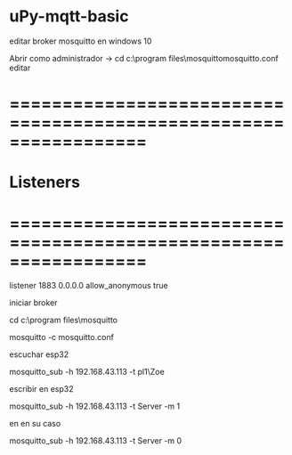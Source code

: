 # uPy-mqtt-basic

editar broker mosquitto en windows 10

Abrir como administrador -> cd c:\program files\mosquittomosquitto.conf
editar
# =================================================================
# Listeners
# =================================================================
listener 1883 0.0.0.0
allow_anonymous true

iniciar broker

cd c:\program files\mosquitto

mosquitto -c mosquitto.conf

escuchar esp32

mosquitto_sub -h 192.168.43.113 -t pl1\Zoe

escribir en esp32

mosquitto_sub -h 192.168.43.113 -t Server -m 1

en en su caso 

mosquitto_sub -h 192.168.43.113 -t Server -m 0
